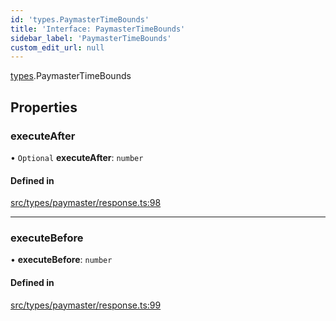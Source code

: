 ```yaml
---
id: 'types.PaymasterTimeBounds'
title: 'Interface: PaymasterTimeBounds'
sidebar_label: 'PaymasterTimeBounds'
custom_edit_url: null
---
```


[types](../namespaces/types.md).PaymasterTimeBounds

## Properties

### executeAfter

• `Optional` **executeAfter**: `number`

#### Defined in

[src/types/paymaster/response.ts:98](https://github.com/starknet-io/starknet.js/blob/v7.6.2/src/types/paymaster/response.ts#L98)

---

### executeBefore

• **executeBefore**: `number`

#### Defined in

[src/types/paymaster/response.ts:99](https://github.com/starknet-io/starknet.js/blob/v7.6.2/src/types/paymaster/response.ts#L99)
